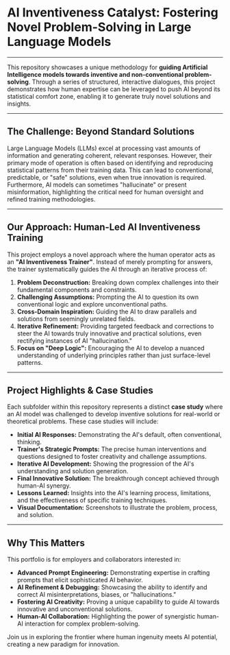 # AI Inventiveness Catalyst: Fostering Novel Problem-Solving in Large Language Models

---

This repository showcases a unique methodology for **guiding Artificial Intelligence models towards inventive and non-conventional problem-solving**. Through a series of structured, interactive dialogues, this project demonstrates how human expertise can be leveraged to push AI beyond its statistical comfort zone, enabling it to generate truly novel solutions and insights.

---

## The Challenge: Beyond Standard Solutions

Large Language Models (LLMs) excel at processing vast amounts of information and generating coherent, relevant responses. However, their primary mode of operation is often based on identifying and reproducing statistical patterns from their training data. This can lead to conventional, predictable, or "safe" solutions, even when true innovation is required. Furthermore, AI models can sometimes "hallucinate" or present misinformation, highlighting the critical need for human oversight and refined training methodologies.

---

## Our Approach: Human-Led AI Inventiveness Training

This project employs a novel approach where the human operator acts as an **"AI Inventiveness Trainer"**. Instead of merely prompting for answers, the trainer systematically guides the AI through an iterative process of:

1.  **Problem Deconstruction:** Breaking down complex challenges into their fundamental components and constraints.
2.  **Challenging Assumptions:** Prompting the AI to question its own conventional logic and explore unconventional paths.
3.  **Cross-Domain Inspiration:** Guiding the AI to draw parallels and solutions from seemingly unrelated fields.
4.  **Iterative Refinement:** Providing targeted feedback and corrections to steer the AI towards truly innovative and practical solutions, even rectifying instances of AI "hallucination."
5.  **Focus on "Deep Logic":** Encouraging the AI to develop a nuanced understanding of underlying principles rather than just surface-level patterns.

---

## Project Highlights & Case Studies

Each subfolder within this repository represents a distinct **case study** where an AI model was challenged to develop inventive solutions for real-world or theoretical problems. These case studies will include:

* **Initial AI Responses:** Demonstrating the AI's default, often conventional, thinking.
* **Trainer's Strategic Prompts:** The precise human interventions and questions designed to foster creativity and challenge assumptions.
* **Iterative AI Development:** Showing the progression of the AI's understanding and solution generation.
* **Final Innovative Solution:** The breakthrough concept achieved through human-AI synergy.
* **Lessons Learned:** Insights into the AI's learning process, limitations, and the effectiveness of specific training techniques.
* **Visual Documentation:** Screenshots to illustrate the problem, process, and solution.

---

## Why This Matters

This portfolio is for employers and collaborators interested in:

* **Advanced Prompt Engineering:** Demonstrating expertise in crafting prompts that elicit sophisticated AI behavior.
* **AI Refinement & Debugging:** Showcasing the ability to identify and correct AI misinterpretations, biases, or "hallucinations."
* **Fostering AI Creativity:** Proving a unique capability to guide AI towards innovative and unconventional solutions.
* **Human-AI Collaboration:** Highlighting the power of synergistic human-AI interaction for complex problem-solving.

Join us in exploring the frontier where human ingenuity meets AI potential, creating a new paradigm for innovation.
